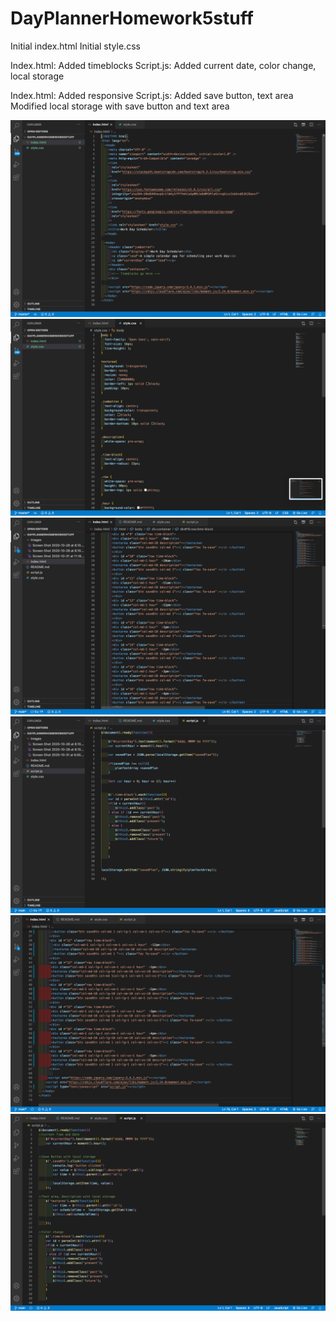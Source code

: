 # DayPlannerHomework5stuff
Initial index.html
Initial style.css

Index.html: Added timeblocks
Script.js: Added current date, color change, local storage

Index.html: Added responsive 
Script.js: Added save button, text area 
           Modified local storage with save button and text area

![](images/Screen%20Shot%202020-10-28%20at%208.10.11%20PM.png)
![](images/Screen%20Shot%202020-10-28%20at%208.10.16%20PM.png)
![](images/Screen%20Shot%202020-10-31%20at%2011.32.30%20PM.png)
![](images/Screen%20Shot%202020-10-31%20at%2011.16.07%20PM.png)
![](images/Screen%20Shot%202020-11-03%20at%209.53.29%20AM.png)
![](images/Screen%20Shot%202020-11-03%20at%2010.03.46%20AM.png)